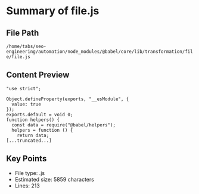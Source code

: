 # Summary of file.js
  
## File Path
`/home/tabs/seo-engineering/automation/node_modules/@babel/core/lib/transformation/file/file.js`

## Content Preview
```
"use strict";

Object.defineProperty(exports, "__esModule", {
  value: true
});
exports.default = void 0;
function helpers() {
  const data = require("@babel/helpers");
  helpers = function () {
    return data;
[...truncated...]
```

## Key Points
- File type: .js
- Estimated size: 5859 characters
- Lines: 213
